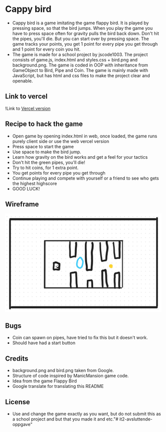 # Cappy bird
- Cappy bird is a game imitating the game flappy bird. It is played by pressing space, so that the bird jumps. When you play the game you have to press space often for gravity pulls the bird back down. Don't hit the pipes, you'll die. But you can start over by pressing space. The game tracks your points, you get 1 point for every pipe you get through and 1 point for every coin you hit.
- The game is made for a school project by jscode1003. The project consists of game.js, index.html and styles.css + bird.png and background.png. The game is coded in OOP with inheritance from GameObject to Bird, Pipe and Coin. The game is mainly made with JavaScript, but has html and css files to make the project clear and openable.

## Link to vercel
!Link to [Vercel version](https://cappy-bird.vercel.app/)
## Recipe to hack the game
- Open game by opening index.html in web, once loaded, the game runs purely client side or use the web vercel version 
- Press space to start the game
- Use space to make the bird jump.
- Learn how gravity on the bird works and get a feel for your tactics
- Don't hit the green pipes, you'll die!
- Try to hit coins, for 1 extra point.
- You get points for every pipe you get through
- Continue playing and compete with yourself or a friend to see who gets the highest highscore
- GOOD LUCK!

## Wireframe
![Wireframe](img/wireframe.jpg)

## Bugs
- Coin can spawn on pipes, have tried to fix this but it doesn't work.
- Should have had a start button


## Credits
- background.png and bird.png taken from Google.
- Structure of code inspired by ManicMansion game code.
- Idea from the game Flappy Bird
- Google translate for translating this README


## License
- Use and change the game exactly as you want, but do not submit this as a school project and but that you made it and etc."# it2-avsluttende-oppgave" 
